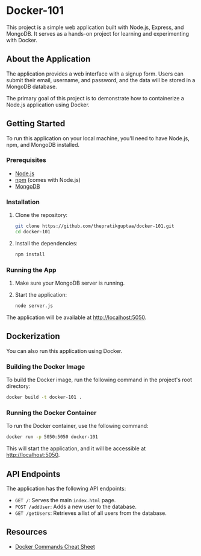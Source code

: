 # Docker-101

This project is a simple web application built with Node.js, Express, and MongoDB. It serves as a hands-on project for learning and experimenting with Docker.

## About the Application

The application provides a web interface with a signup form. Users can submit their email, username, and password, and the data will be stored in a MongoDB database.

The primary goal of this project is to demonstrate how to containerize a Node.js application using Docker.

## Getting Started

To run this application on your local machine, you'll need to have Node.js, npm, and MongoDB installed.

### Prerequisites

- [Node.js](https://nodejs.org/)
- [npm](https://www.npmjs.com/) (comes with Node.js)
- [MongoDB](https://www.mongodb.com/try/download/community)

### Installation

1.  Clone the repository:
    ```bash
    git clone https://github.com/thepratikguptaa/docker-101.git
    cd docker-101
    ```

2.  Install the dependencies:
    ```bash
    npm install
    ```

### Running the App

1.  Make sure your MongoDB server is running.

2.  Start the application:
    ```bash
    node server.js
    ```

The application will be available at [http://localhost:5050](http://localhost:5050).

## Dockerization

You can also run this application using Docker.

### Building the Docker Image

To build the Docker image, run the following command in the project's root directory:

```bash
docker build -t docker-101 .
```

### Running the Docker Container

To run the Docker container, use the following command:

```bash
docker run -p 5050:5050 docker-101
```

This will start the application, and it will be accessible at [http://localhost:5050](http://localhost:5050).

## API Endpoints

The application has the following API endpoints:

-   `GET /`: Serves the main `index.html` page.
-   `POST /addUser`: Adds a new user to the database.
-   `GET /getUsers`: Retrieves a list of all users from the database.

## Resources

- [Docker Commands Cheat Sheet](https://lwfiles.mycourse.app/62a6cd5e1e9e2fbf212d608d-public/publicFiles/Docker%20CheatSheet%20ApnaCollege.pdf)
